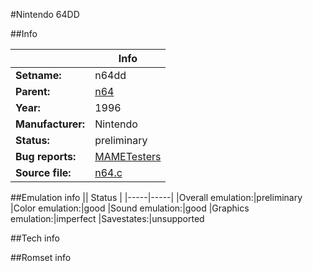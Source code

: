 #Nintendo 64DD

##Info

||Info|
|-----|-----|
|**Setname:**|n64dd
|**Parent:**|[n64](n64.md)
|**Year:**|1996
|**Manufacturer:**|Nintendo
|**Status:**|preliminary
|**Bug reports:**|[MAMETesters](http://mametesters.org/view_all_set.php?type=1&temporary=y&search=n64.c)
|**Source file:**|[n64.c](https://github.com/mamedev/mame/blob/master/src/mess/drivers/n64.c)

##Emulation info
|| Status |
|-----|-----|
|Overall emulation:|preliminary
|Color emulation:|good
|Sound emulation:|good
|Graphics emulation:|imperfect
|Savestates:|unsupported

##Tech info

##Romset info

<!--- START OF EDITED COMMENT DO NOT TOUCH TEXT ABOVE-->
